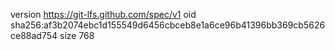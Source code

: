 version https://git-lfs.github.com/spec/v1
oid sha256:af3b2074ebc1d155549d6456cbceb8e1a6ce96b41396bb369cb5626ce88ad754
size 768
